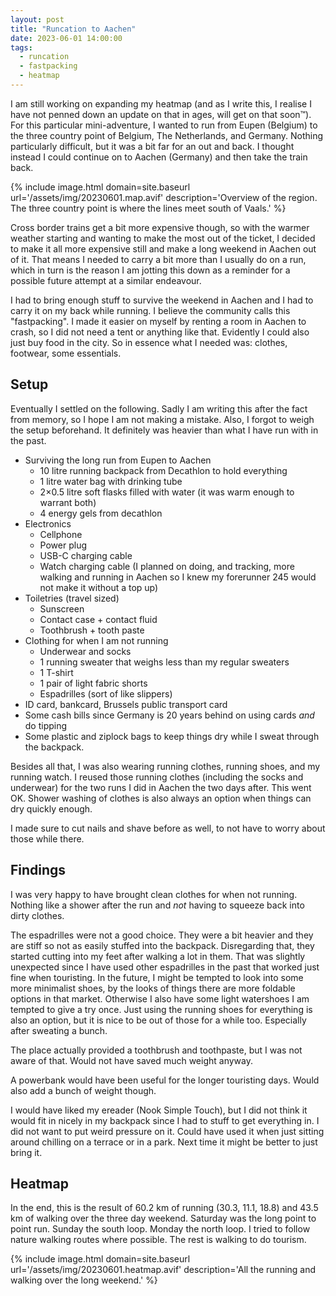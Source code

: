 ```yaml
---
layout: post
title: "Runcation to Aachen"
date: 2023-06-01 14:00:00
tags:
  - runcation
  - fastpacking
  - heatmap
---
```


I am still working on expanding my heatmap (and as I write this, I realise I
have not penned down an update on that in ages, will get on that soon™). For
this particular mini-adventure, I wanted to run from Eupen (Belgium) to the
three country point of Belgium, The Netherlands, and Germany. Nothing
particularly difficult, but it was a bit far for an out and back. I thought
instead I could continue on to Aachen (Germany) and then take the train back.

{% include image.html domain=site.baseurl url='/assets/img/20230601.map.avif' description='Overview of the region. The three country point is where the lines meet south of Vaals.' %}

Cross border trains get a bit more expensive though, so with the warmer weather
starting and wanting to make the most out of the ticket, I decided to make it
all more expensive still and make a long weekend in Aachen out of it. That
means I needed to carry a bit more than I usually do on a run, which in turn is
the reason I am jotting this down as a reminder for a possible future attempt
at a similar endeavour.

I had to bring enough stuff to survive the weekend in Aachen and I had to carry
it on my back while running. I believe the community calls this "fastpacking".
I made it easier on myself by renting a room in Aachen to crash, so I did not
need a tent or anything like that. Evidently I could also just buy food in the
city. So in essence what I needed was: clothes, footwear, some essentials.

## Setup

Eventually I settled on the following. Sadly I am writing this after the fact
from memory, so I hope I am not making a mistake. Also, I forgot to weigh the
setup beforehand. It definitely was heavier than what I have run with in the
past.

- Surviving the long run from Eupen to Aachen
  - 10 litre running backpack from Decathlon to hold everything
  - 1 litre water bag with drinking tube
  - 2×0.5 litre soft flasks filled with water (it was warm enough to warrant
    both)
  - 4 energy gels from decathlon
- Electronics
  - Cellphone
  - Power plug
  - USB-C charging cable
  - Watch charging cable (I planned on doing, and tracking, more walking and
    running in Aachen so I knew my forerunner 245 would not make it without a
    top up)
- Toiletries (travel sized)
  - Sunscreen
  - Contact case + contact fluid
  - Toothbrush + tooth paste
- Clothing for when I am not running
  - Underwear and socks
  - 1 running sweater that weighs less than my regular sweaters
  - 1 T-shirt
  - 1 pair of light fabric shorts
  - Espadrilles (sort of like slippers)
- ID card, bankcard, Brussels public transport card
- Some cash bills since Germany is 20 years behind on using cards _and_ do
  tipping
- Some plastic and ziplock bags to keep things dry while I sweat through the
  backpack.

Besides all that, I was also wearing running clothes, running shoes, and my
running watch. I reused those running clothes (including the socks and
underwear) for the two runs I did in Aachen the two days after. This went OK.
Shower washing of clothes is also always an option when things can dry quickly
enough.

I made sure to cut nails and shave before as well, to not have to worry about
those while there.

## Findings

I was very happy to have brought clean clothes for when not running. Nothing
like a shower after the run and _not_ having to squeeze back into dirty
clothes.

The espadrilles were not a good choice. They were a bit heavier and they are
stiff so not as easily stuffed into the backpack. Disregarding that, they
started cutting into my feet after walking a lot in them. That was slightly
unexpected since I have used other espadrilles in the past that worked just
fine when touristing. In the future, I might be tempted to look into some more
minimalist shoes, by the looks of things there are more foldable options in
that market. Otherwise I also have some light watershoes I am tempted to give a
try once. Just using the running shoes for everything is also an option, but it
is nice to be out of those for a while too. Especially after sweating a bunch.

The place actually provided a toothbrush and toothpaste, but I was not aware of
that. Would not have saved much weight anyway.

A powerbank would have been useful for the longer touristing days. Would also
add a bunch of weight though.

I would have liked my ereader (Nook Simple Touch), but I did not think it would
fit in nicely in my backpack since I had to stuff to get everything in. I did
not want to put weird pressure on it. Could have used it when just sitting
around chilling on a terrace or in a park. Next time it might be better to just
bring it.

## Heatmap

In the end, this is the result of 60.2 km of running (30.3, 11.1, 18.8) and
43.5 km of walking over the three day weekend. Saturday was the long point to
point run. Sunday the south loop. Monday the north loop. I tried to follow
nature walking routes where possible. The rest is walking to do tourism.

{% include image.html domain=site.baseurl url='/assets/img/20230601.heatmap.avif' description='All the running and walking over the long weekend.' %}
